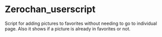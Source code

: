 # Zerochan_userscript
Script for adding pictures to favorites without needing to go to individual page.
Also it shows if a picture is already in favorites or not.

